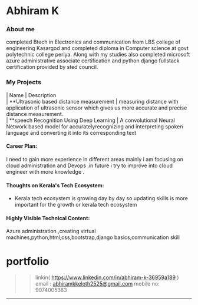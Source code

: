 # Abhiram K

### About me 

completed Btech in Electronics and communication from LBS college of engineering  Kasargod and completed diploma in Computer science at govt polytechnic college periya.
Along with my studies also completed microsoft azure administrative associate certification and python django fullstack certification  provided by sted council.

### My Projects

| Name                                        | Description                                                                                                                                            
| **Ultrasonic based distance measurement     | measuring distance with application of ultrasonic sensor which gives us more accurate and precise  distance measurement.                                     
| **speech Recognition Using Deep Learning    | A convolutional Neural Network based model for accuratelyrecognizing and interpreting spoken language and converting it into its corresponding text              


#### Career Plan:

I need to gain more experience in different areas mainly i am focusing on cloud administration and Devops .in future i try to improve into cloud engineer with more knowledge .

#### Thoughts on Kerala's Tech Ecosystem:

- Kerala tech ecosystem is growing day by day  so updating skills is more important for the growth or kerala tech ecosystem

#### Highly Visible Technical Content:

Azure administration ,creating virtual machines,python,html,css,bootstrap,django basics,communication skill


 # portfolio
>>linkin( https://www.linkedin.com/in/abhiram-k-36959a189 )
>>email : abhiramkkeloth2525@gmail.com
>>mobile no: 9074005383
---
